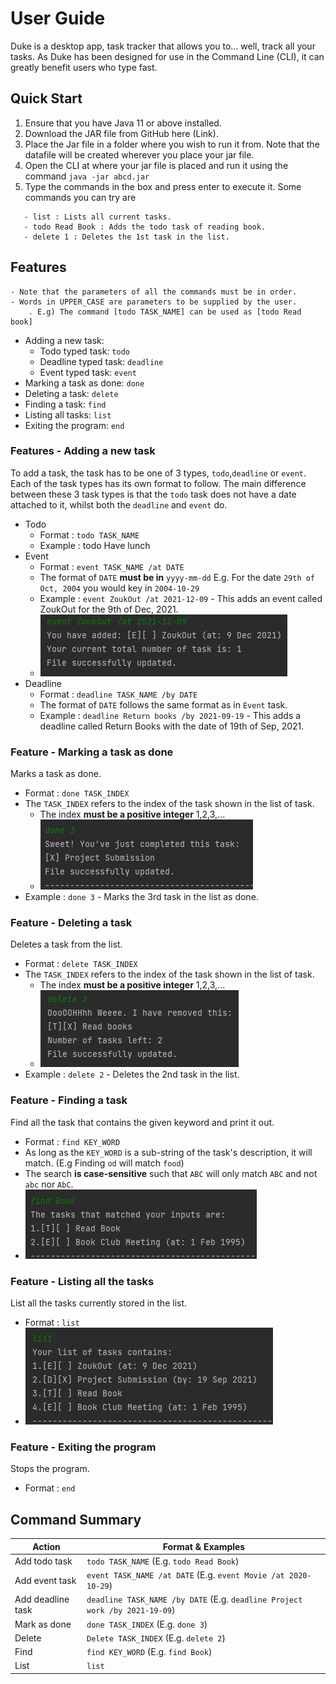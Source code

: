 # User Guide
Duke is a desktop app, task tracker that allows you to... well, track all your tasks.
As Duke has been designed for use in the Command Line (CLI), it can greatly benefit users who
type fast.
## Quick Start
1. Ensure that you have Java 11 or above installed.
2. Download the JAR file from GitHub here (Link).
3. Place the Jar file in a folder where you wish to run it from. Note that
the datafile will be created wherever you place your jar file.
4. Open the CLI at where your jar file is placed and run it using the command
`java -jar abcd.jar`
5. Type the commands in the box and press enter to execute it. Some commands you can try are
```
   - list : Lists all current tasks.
   - todo Read Book : Adds the todo task of reading book.
   - delete 1 : Deletes the 1st task in the list. 
```
## Features
```
- Note that the parameters of all the commands must be in order.
- Words in UPPER_CASE are parameters to be supplied by the user.
    . E.g) The command [todo TASK_NAME] can be used as [todo Read book]
```
* Adding a new task:
    * Todo typed task: `todo`
    * Deadline typed task: `deadline`
    * Event typed task: `event`
* Marking a task as done: `done`
* Deleting a task: `delete`
* Finding a task: `find`
* Listing all tasks: `list`
* Exiting the program: `end`

### Features - Adding a new task
To add a task, the task has to be one of 3 types, `todo`,`deadline` or `event`.
Each of the task types has its own format to follow. The main difference between these 3
task types is that the `todo` task does not have a date attached to it, whilst both the `deadline`
and `event` do.

* Todo
    * Format : `todo TASK_NAME`
    * Example : todo Have lunch
* Event
    * Format : `event TASK_NAME /at DATE`
    * The format of `DATE` **must be in** `yyyy-mm-dd` E.g. For the date `29th of Oct, 2004` you would key in `2004-10-29`
    * Example : `event ZoukOut /at 2021-12-09` - This adds an event called ZoukOut for the 9th of Dec, 2021.
  * ![Adding Event](https://github.com/andrewtkh1/ip/blob/master/images/addEvent.jpg)
* Deadline
    * Format : `deadline TASK_NAME /by DATE`
    * The format of `DATE` follows the same format as in `Event` task.
    * Example : `deadline Return books /by 2021-09-19` - This adds a deadline called Return Books with the date of 19th of Sep, 2021.
### Feature - Marking a task as done
Marks a task as done.
* Format : `done TASK_INDEX`
* The `TASK_INDEX` refers to the index of the task shown in the list of task.
  * The index **must be a positive integer** 1,2,3,...
  * ![Done Task](https://github.com/andrewtkh1/ip/blob/master/images/doneEvent.jpg)
* Example : `done 3` - Marks the 3rd task in the list as done.

### Feature - Deleting a task
Deletes a task from the list.

* Format : `delete TASK_INDEX`
* The `TASK_INDEX` refers to the index of the task shown in the list of task.
    * The index **must be a positive integer** 1,2,3,...
    * ![Delete Task](https://github.com/andrewtkh1/ip/blob/master/images/deleteTask.jpg)
* Example : `delete 2` - Deletes the 2nd task in the list.

### Feature - Finding a task
Find all the task that contains the given keyword and print it out.
* Format : `find KEY_WORD`
* As long as the `KEY_WORD` is a sub-string of the task's description, it will match. (E.g Finding `od` will match `food`)  
* The search **is case-sensitive** such that `ABC` will only match `ABC` and not `abc` nor `AbC`.
* ![Find Task](https://github.com/andrewtkh1/ip/blob/master/images/findEvent.jpg)
### Feature - Listing all the tasks

List all the tasks currently stored in the list.
* Format : `list`
* ![List Task](https://github.com/andrewtkh1/ip/blob/master/images/listEvent.jpg)

### Feature - Exiting the program
Stops the program.
* Format : `end`

## Command Summary
|Action|Format & Examples|
|---|---|
|Add todo task|`todo TASK_NAME` (E.g. `todo Read Book`)|
|Add event task|`event TASK_NAME /at DATE` (E.g. `event Movie /at 2020-10-29`)|
|Add deadline task|`deadline TASK_NAME /by DATE` (E.g. `deadline Project work /by 2021-19-09`)|
|Mark as done|`done TASK_INDEX` (E.g. `done 3`)|
|Delete|`Delete TASK_INDEX` (E.g. `delete 2`)|
|Find|`find KEY_WORD` (E.g. `find Book`)|
|List|`list`|
